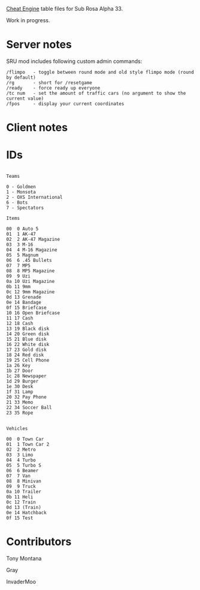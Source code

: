
[Cheat Engine](http://cheatengine.org/) table files for Sub Rosa Alpha 33.

Work in progress.

# Server notes

SRU mod includes following custom admin commands:

``` 
/flimpo   - toggle between round mode and old style flimpo mode (round by default)
/rg       - short for /resetgame
/ready    - force ready up everyone
/tc num   - set the amount of traffic cars (no argument to show the current value)
/fpos     - display your current coordinates
```

# Client notes

# IDs

```

Teams

0 - Goldmen
1 - Monsota
2 - OXS International
6 - Bots
7 - Spectators

Items

00  0 Auto 5
01  1 AK-47
02  2 AK-47 Magazine
03  3 M-16
04  4 M-16 Magazine
05  5 Magnum
06  6 .45 Bullets
07  7 MP5
08  8 MP5 Magazine
09  9 Uzi
0a 10 Uzi Magazine
0b 11 9mm
0c 12 9mm Magazine
0d 13 Grenade
0e 14 Bandage
0f 15 Briefcase
10 16 Open Briefcase
11 17 Cash
12 18 Cash
13 19 Black disk
14 20 Green disk
15 21 Blue disk
16 22 White disk
17 23 Gold disk
18 24 Red disk
19 25 Cell Phone
1a 26 Key
1b 27 Door
1c 28 Newspaper
1d 29 Burger
1e 30 Desk
1f 31 Lamp
20 32 Pay Phone
21 33 Memo
22 34 Soccer Ball
23 35 Rope


Vehicles

00  0 Town Car
01  1 Town Car 2
02  2 Metro
03  3 Limo
04  4 Turbo
05  5 Turbo S
06  6 Beamer
07  7 Van
08  8 Minivan
09  9 Truck
0a 10 Trailer
0b 11 Heli
0c 12 Train
0d 13 (Train)
0e 14 Hatchback
0f 15 Test

```

# Contributors

Tony Montana

Gray

InvaderMoo